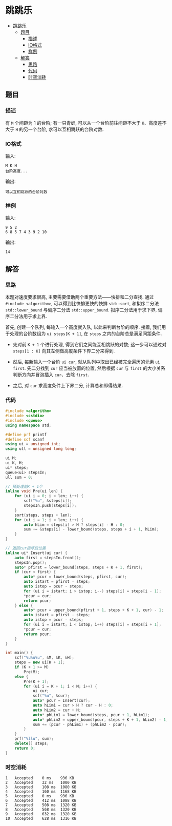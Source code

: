 # 跳跳乐

- [跳跳乐](#跳跳乐)
  - [题目](#题目)
    - [描述](#描述)
    - [IO格式](#io格式)
    - [样例](#样例)
  - [解答](#解答)
    - [思路](#思路)
    - [代码](#代码)
    - [时空消耗](#时空消耗)

## 题目

### 描述

有 `M` 个间距为 1 的台阶; 有一只青蛙, 可以从一个台阶前往间距不大于 `K`、高度差不大于 `H` 的另一个台阶, 求可以互相跳跃的台阶对数.

### IO格式

输入:

```
M K H
台阶高度...
```

输出:

```
可以互相跳跃的台阶对数
```

### 样例

输入:

```
9 5 2
6 8 5 7 4 3 9 2 10
```

输出:

```
14
```

## 解答

### 思路

本题对速度要求很高, 主要需要借助两个重要方法——快排和二分查找. 通过 `#include <algorithm>`, 可以得到比快排更快的快排 `std::sort`, 和拟序二分法 `std::lower_bound` 与偏序二分法 `std::upper_bound`. 拟序二分法用于求下界, 偏序二分法用于求上界.

首先, 创建一个队列, 每输入一个高度就入队, 以此来判断台阶的顺序. 接着, 我们用于处理的台阶数组为 `ui steps[K + 1]`, 在 `steps` 之内的台阶总是满足间距条件.

- 先对前 `K + 1` 个进行处理, 得到它们之间能互相跳跃的对数; 这一步可以通过对 `steps[1 : K]` 向其左侧做高度条件下界二分来得到.

- 然后, 每新输入一个台阶 `ui cur`, 就从队列中取出已经被完全遍历的元素 `ui first`. 先二分找到 `cur` 应当被放置的位置, 然后根据 `cur` 与 `first` 的大小关系判断方向并冒泡插入 `cur`、去除 `first`.

- 之后, 对 `cur` 求高度条件上下界二分, 计算总和即得结果.

### 代码

```C++
#include <algorithm>
#include <cstdio>
#include <queue>
using namespace std;

#define prf printf
#define scf scanf
using ui = unsigned int;
using ull = unsigned long long;

ui M;
ui K, H;
ui* steps;
queue<ui> stepsIn;
ull sum = 0;

// 预处理前K + 1个
inline void Pre(ui len) {
    for (ui i = 0; i < len; i++) {
        scf("%u", &steps[i]);
        stepsIn.push(steps[i]);
    }
    sort(steps, steps + len);
    for (ui i = 1; i < len; i++) {
        auto hLim = steps[i] > H ? steps[i] - H : 0;
        sum += &steps[i] - lower_bound(steps, steps + i + 1, hLim);
    }
}

// 返回cur排序后位置
inline ui* Insert(ui cur) {
    auto first = stepsIn.front();
    stepsIn.pop();
    auto* pfirst = lower_bound(steps, steps + K + 1, first);
    if (cur < first) {
        auto* pcur = lower_bound(steps, pfirst, cur);
        auto istart = pfirst - steps;
        auto istop = pcur - steps;
        for (ui i = istart; i > istop; i--) steps[i] = steps[i - 1];
        *pcur = cur;
        return pcur;
    } else {
        auto* pcur = upper_bound(pfirst + 1, steps + K + 1, cur) - 1;
        auto istart = pfirst - steps;
        auto istop = pcur - steps;
        for (ui i = istart; i < istop; i++) steps[i] = steps[i + 1];
        *pcur = cur;
        return pcur;
    }
}

int main() {
    scf("%u%u%u", &M, &K, &H);
    steps = new ui[K + 1];
    if (K + 1 >= M)
        Pre(M);
    else {
        Pre(K + 1);
        for (ui i = K + 1; i < M; i++) {
            ui cur;
            scf("%u", &cur);
            auto* pcur = Insert(cur);
            auto hLim1 = cur > H ? cur - H : 0;
            auto hLim2 = cur + H;
            auto* phLim1 = lower_bound(steps, pcur + 1, hLim1);
            auto* phLim2 = upper_bound(pcur, steps + K + 1, hLim2) - 1;
            sum += (pcur - phLim1) + (phLim2 - pcur);
        }
    }
    prf("%llu", sum);
    delete[] steps;
    return 0;
}
```

### 时空消耗

```
1	Accepted	0 ms	936 KB
2	Accepted	32 ms	1000 KB
3	Accepted	108 ms	1080 KB
4	Accepted	160 ms	1168 KB
5	Accepted	0 ms	936 KB
6	Accepted	412 ms	1088 KB
7	Accepted	508 ms	1320 KB
8	Accepted	568 ms	1320 KB
9	Accepted	632 ms	1320 KB
10	Accepted	628 ms	1316 KB
```